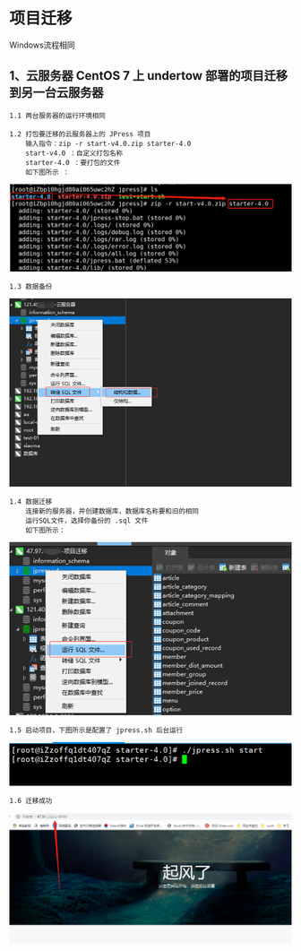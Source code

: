 # 项目迁移
Windows流程相同

## 1、云服务器 CentOS 7 上 undertow 部署的项目迁移到另一台云服务器

    1.1 两台服务器的运行环境相同

    1.2 打包要迁移的云服务器上的 JPress 项目
        输入指令：zip -r start-v4.0.zip starter-4.0
        start-v4.0 ：自定义打包名称
        starter-4.0 ：要打包的文件
        如下图所示 ：

![](./project_transfer_img/img.png)

    1.3 数据备份

![](./project_transfer_img/img_1.png)

    1.4 数据迁移
        连接新的服务器，并创建数据库，数据库名称要和旧的相同
        运行SQL文件，选择你备份的 .sql 文件
        如下图所示：

![](./project_transfer_img/img_2.png)

    1.5 启动项目，下图所示是配置了 jpress.sh 后台运行

![](./project_transfer_img/img_3.png)

    1.6 迁移成功

![](./project_transfer_img/img_4.png)




